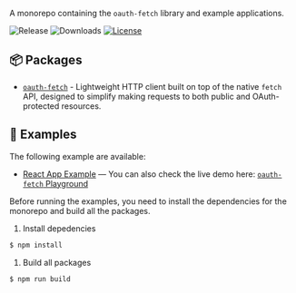 A monorepo containing the `oauth-fetch` library and example applications.

![Release](https://img.shields.io/npm/v/oauth-fetch)
![Downloads](https://img.shields.io/npm/dw/oauth-fetch)
[![License](https://img.shields.io/:license-mit-blue.svg?style=flat)](https://opensource.org/licenses/MIT)

## 📦 Packages
- [`oauth-fetch`](./packages/oauth-fetch/README.md) - Lightweight HTTP client built on top of the native `fetch` API, designed to simplify making requests to both public and OAuth-protected resources.

## 🚀 Examples

The following example are available:

- [React App Example](./examples/example-react/) — You can also check the live demo here: [`oauth-fetch` Playground](https://oauth-fech.oauthlabs.com)

Before running the examples, you need to install the dependencies for the monorepo and build all the packages.

1. Install depedencies
```bash
$ npm install
```

1. Build all packages
```bash
$ npm run build
```